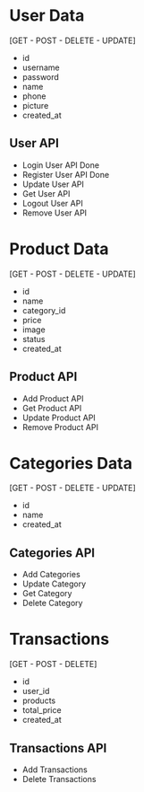 # User Data

[GET - POST - DELETE - UPDATE]

- id
- username
- password
- name
- phone
- picture
- created_at

## User API

- Login User API Done
- Register User API Done
- Update User API
- Get User API
- Logout User API
- Remove User API

# Product Data

[GET - POST - DELETE - UPDATE]

- id
- name
- category_id
- price
- image
- status
- created_at

## Product API

- Add Product API
- Get Product API
- Update Product API
- Remove Product API

# Categories Data

[GET - POST - DELETE - UPDATE]

- id
- name
- created_at

## Categories API

- Add Categories
- Update Category
- Get Category
- Delete Category

# Transactions

[GET - POST - DELETE]

- id
- user_id
- products
- total_price
- created_at

## Transactions API

- Add Transactions
- Delete Transactions
